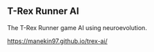 ## T-Rex Runner AI

The T-Rex Runner game AI using neuroevolution.

https://manekin97.github.io/trex-ai/

